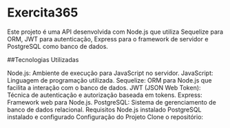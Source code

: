 # Exercita365

Este projeto é uma API desenvolvida com Node.js que utiliza Sequelize para ORM, JWT para autenticação, Express para o framework de servidor e PostgreSQL como banco de dados.

##Tecnologias Utilizadas

Node.js: Ambiente de execução para JavaScript no servidor.
JavaScript: Linguagem de programação utilizada.
Sequelize: ORM para Node.js que facilita a interação com o banco de dados.
JWT (JSON Web Token): Técnica de autenticação e autorização baseada em tokens.
Express: Framework web para Node.js.
PostgreSQL: Sistema de gerenciamento de banco de dados relacional.
Requisitos
Node.js instalado
PostgreSQL instalado e configurado
Configuração do Projeto
Clone o repositório:
